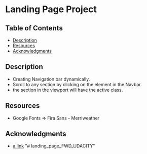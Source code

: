 # Landing Page Project

## Table of Contents

* [Description](#description)
* [Resources](#resources)
* [Acknowledgments](#acknowledgments)

## Description
* Creating Navigation bar dynamically.
* Scroll to any section by clicking on the element in the Navbar.
* the section in the viewport will have the active class.

## Resources
* Google Fonts => Fira Sans - Merriweather

## Acknowledgments
* [a link](https://developer.mozilla.org/en-US/)
"# landing_page_FWD_UDACITY" 
